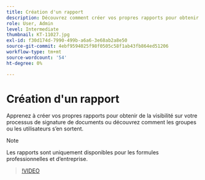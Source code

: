 ```yaml
---
title: Création d'un rapport
description: Découvrez comment créer vos propres rapports pour obtenir une visibilité sur le processus de signature des documents
role: User, Admin
level: Intermediate
thumbnail: KT-11027.jpg
exl-id: f30d174d-7990-499b-a6a6-3e68ab2a8e50
source-git-commit: 4ebf9594025f98f0505c58f1ab43fb864ed51206
workflow-type: tm+mt
source-wordcount: '54'
ht-degree: 0%

---
```


# Création d&#39;un rapport

Apprenez à créer vos propres rapports pour obtenir de la visibilité sur votre processus de signature de documents ou découvrez comment les groupes ou les utilisateurs s’en sortent.

>[!NOTE]
>
>Les rapports sont uniquement disponibles pour les formules professionnelles et d’entreprise.

>[!VIDEO](https://video.tv.adobe.com/v/346754?quality=12&learn=on&hidetitle=true)
